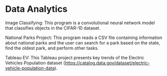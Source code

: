 # Data Analytics

Image Classifying: This program is a convolutional neural network model that classifies objects in the CIFAR-10 dataset.

National Parks Project: This program reads a CSV file containing information about national parks and the user can search for a park based on the state, find the oldest park, and perform other tasks.

Tableau EV: This Tableau project presents key trends of the Electric Vehicles Population dataset (https://catalog.data.gov/dataset/electric-vehicle-population-data).

